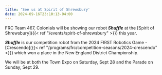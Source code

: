 ```yaml
---
title: 'See us at Spirit of Shrewsbury'
date: 2024-09-16T23:10:13-04:00
---
```


FRC Team 467, Colonials will be showing our robot **_Shuffle_** at the [Spirit of Shrewsbury]({{< ref "/events/spirit-of-shrewsbury" >}}) this year.

**_Shuffle_** is our competition robot from the 2024 FIRST Robotics Game - [Crescendo]({{< ref "/programs/frc/competition-seasons/2024-crescendo" >}}) which won a place in the New England District Championship.

We will be at both the Town Expo on Saturday, Sept 28 and the Parade on Sunday, Sept 29.